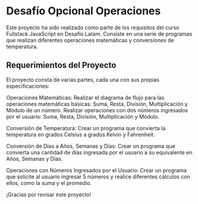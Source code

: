 # Desafío Opcional Operaciones
Este proyecto ha sido realizado como parte de los requisitos del curso Fullstack JavaScript en Desafío Latam. Consiste en una serie de programas que realizan diferentes operaciones matemáticas y conversiones de temperatura.

## Requerimientos del Proyecto
El proyecto consta de varias partes, cada una con sus propias especificaciones:

Operaciones Matemáticas:
Realizar el diagrama de flujo para las operaciones matemáticas básicas: Suma, Resta, División, Multiplicación y Módulo de un número.
Realizar operaciones con dos números ingresados por el usuario: Suma, Resta, División, Multiplicación y Módulo.

Conversión de Temperatura:
Crear un programa que convierta la temperatura en grados Celsius a grados Kelvin y Fahrenheit.

Conversión de Días a Años, Semanas y Días:
Crear un programa que convierta una cantidad de días ingresada por el usuario a su equivalente en Años, Semanas y Días.

Operaciones con Números Ingresados por el Usuario:
Crear un programa que solicite al usuario ingresar 5 números y realice diferentes cálculos con ellos, como la suma y el promedio.

¡Gracias por revisar este proyecto!
